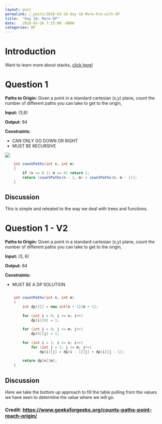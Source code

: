 ```yaml
---
layout: post
permalink: /_posts/2018-03-26-day-18-More-Fun-with-DP
title:  "Day 18: More DP"
date:   2018-03-26 7:15:00 -0000
categories: DP
---
```


# Introduction
Want to learn more about stacks, [click here!](../interview/resources)


# Question 1
**Paths to Origin:**  Given a point in a standard cartesian (x,y) plane, count the number of different paths you can take to get to the origin,

**Input:** (3,6)

**Output:** 84

**Constraints:** 
*	CAN ONLY GO DOWN OR RIGHT
*   MUST BE RECURSIVE

<img src="https://cdncontribute.geeksforgeeks.org/wp-content/uploads/axis.jpg">


```java
    int countPaths(int n, int m)
    {
        if (n == 0 || m == 0) return 1;
        return (countPaths(n - 1, m) + countPaths(n, m - 1));
    }

  ```

## Discussion
This is simple and releated to the way we deal with trees and functions.

# Question 1 - V2

**Paths to Origin:**  Given a point in a standard cartesian (x,y) plane, count the number of different paths you can take to get to the origin,

**Input:** (3, 6)

**Output:** 84

**Constraints:** 
*	MUST BE A DP SOLUTION

```java

    int countPaths(int n, int m)
    {
        int dp[][] = new int[n + 1][m + 1];
     
        for (int i = 0; i <= n; i++)
            dp[i][0] = 1;
        
        for (int j = 0; j <= m; j++)
            dp[0][j] = 1;
     
        for (int i = 1; i <= n; i++)
            for (int j = 1; j <= m; j++)
                dp[i][j] = dp[i - 1][j] + dp[i][j - 1];
     
        return dp[n][m];
    }
  ```

## Discussion
Here we take the bottom up approach to fill the table pulling from the values we have seen to determine the value where we will go.


### Credit: https://www.geeksforgeeks.org/counts-paths-point-reach-origin/
